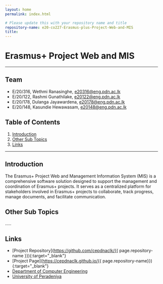 ```yaml
---
layout: home
permalink: index.html

# Please update this with your repository name and title
repository-name: e20-co227-Erasmus-plus-Project-Web-and-MIS
title: 
---
```


[comment]: # "This is the standard layout for the project, but you can clean this and use your own template"

# Erasmus+ Project Web and MIS

---

<!-- 
This is a sample image, to show how to add images to your page. To learn more options, please refer [this](https://projects.ce.pdn.ac.lk/docs/faq/how-to-add-an-image/)

![Sample Image](./images/sample.png)
 -->

## Team
-  E/20/316, Wethmi Ranasinghe, [e20316@eng.pdn.ac.lk](mailto:e20316@eng.pdn.ac.lk)
-  E/20/122, Rashmi Gunathilake, [e20122@eng.pdn.ac.lk](mailto:e20122@eng.pdn.ac.lk)
-  E/20/178, Dulanga Jayawardena, [e20178@eng.pdn.ac.lk](mailto:e20178@eng.pdn.ac.lk)
-  E/20/148, Kasundie Hewawasam, [e20148@eng.pdn.ac.lk](mailto:e20148@eng.pdn.ac.lk)

## Table of Contents
1. [Introduction](#Introduction)
2. [Other Sub Topics](#other-sub-topics)
3. [Links](#links)

---

## Introduction

 The Erasmus+ Project Web and Management Information System (MIS) is a comprehensive software solution designed to support the management and coordination of Erasmus+ projects. It serves as a centralized platform for stakeholders involved in Erasmus+ projects to collaborate, track progress, manage documents, and facilitate communication.

## Other Sub Topics

.....

## Links

- [Project Repository](https://github.com/cepdnaclk/{{ page.repository-name }}){:target="_blank"}
- [Project Page](https://cepdnaclk.github.io/{{ page.repository-name}}){:target="_blank"}
- [Department of Computer Engineering](http://www.ce.pdn.ac.lk/)
- [University of Peradeniya](https://eng.pdn.ac.lk/)


[//]: # (Please refer this to learn more about Markdown syntax)
[//]: # (https://github.com/adam-p/markdown-here/wiki/Markdown-Cheatsheet)
